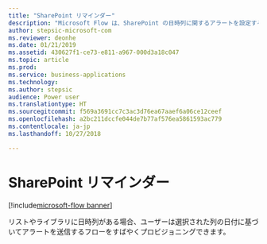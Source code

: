 ```yaml
---
title: "SharePoint リマインダー"
description: "Microsoft Flow は、SharePoint の日時列に関するアラートを設定するために使用できます。"
author: stepsic-microsoft-com
ms.reviewer: deonhe
ms.date: 01/21/2019
ms.assetid: 430627f1-ce73-e811-a967-000d3a18c047
ms.topic: article
ms.prod: 
ms.service: business-applications
ms.technology: 
ms.author: stepsic
audience: Power user
ms.translationtype: HT
ms.sourcegitcommit: f569a3691cc7c3ac3d76ea67aaef6a06ce12ceef
ms.openlocfilehash: a2bc211dccfe044de7b77af576ea5861593ac779
ms.contentlocale: ja-jp
ms.lasthandoff: 10/27/2018

---
```

# <a name="sharepoint-remind-me"></a>SharePoint リマインダー


[!include[microsoft-flow banner](../includes/microsoft-flow.md)]

リストやライブラリに日時列がある場合、ユーザーは選択された列の日付に基づいてアラートを送信するフローをすばやくプロビジョニングできます。
